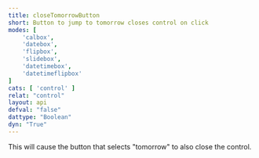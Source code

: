 ```yaml
---
title: closeTomorrowButton
short: Button to jump to tomorrow closes control on click
modes: [
	'calbox',
	'datebox',
	'flipbox',
	'slidebox',
	'datetimebox',
	'datetimeflipbox'
]
cats: [ 'control' ]
relat: "control"
layout: api
defval: "false"
dattype: "Boolean"
dyn: "True"
---
```


This will cause the button that selects "tomorrow" to also close the control.


